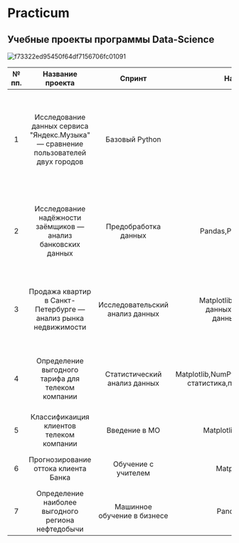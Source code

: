 # Practicum
## Учебные проекты программы Data-Science

![f73322ed95450f64df7156706fc01091](https://user-images.githubusercontent.com/111744291/233442707-111c790d-7fac-4626-b30a-e5b87b5d0679.jpg)

| № пп. | Название проекта|  Спринт | Навыки и инструменты |  Задачи проекта |
|:-:|:-:|:-:|:-:|:-:|
| 1 | Исследование данных сервиса "Яндекс.Музыка" — сравнение пользователей двух городов  | Базовый Python |  Python, Pandas | На реальных данных Яндекс.Музыки c помощью библиотеки Pandas и её возможностей проверить данные и сравнить поведение и предпочтения пользователей двух столиц — Москвы и Санкт-Петербурга. |
| 2  | Исследование надёжности заёмщиков — анализ банковских данных  | Предобработка данных  | Pandas,Python,предобработка данных | На основе статистики о платёжеспособности клиентов исследовать влияет ли семейное положение и количество детей клиента на факт возврата кредита в срок  | обработка данных, дубликаты, пропуски, категоризация, декомпозиция  |
| 3 | Продажа квартир в Санкт-Петербурге — анализ рынка недвижимости  | Исследовательский анализ данных | Matplotlib,Pandas,Python,визуализация данных,исследовательский анализ данных,предобработка данных  | Используя данные сервиса Яндекс.Недвижимость, определить рыночную стоимость объектов недвижимости и типичные параметры квартир | 
| 4 | Определение выгодного тарифа для телеком компании | Статистический анализ данных | Matplotlib,NumPy,Pandas,Python,SciPy,описательная статистика,проверка статистических гипотез  | На основе данных клиентов оператора сотовой связи проанализировать поведение клиентов и поиск оптимального тарифа  |
| 5 | Классификаиция клиентов телеком компании  | Введение в МО  | Matplotlib,Pandas,Python,Scikit-learn  | На основе данных предложить клиенту тариф.  |
| 6  |  Прогнозирование оттока клиента Банка | Обучение с учителем  | Matplotlib,Pandas,Scikit-learn  | На основе данных из банка определить клиент, который может уйти  | 
| 7  | Определение наиболее выгодного региона нефтедобычи  | Машинное обучение в бизнесе  | Pandas,Scikit-learn,бутстреп  | На основе данных геологи разведки выбрать район добычи нефти |
